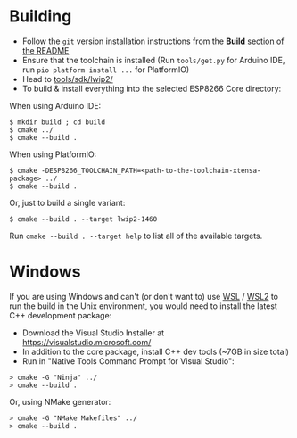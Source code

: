 # Building

- Follow the `git` version installation instructions from the [**Build** section of the README](README.md#Build)
- Ensure that the toolchain is installed (Run `tools/get.py` for Arduino IDE, run `pio platform install ...` for PlatformIO)
- Head to [tools/sdk/lwip2/](https://github.com/esp8266/Arduino/tree/master/tools/sdk/lwip2)
- To build & install everything into the selected ESP8266 Core directory:

When using Arduino IDE:
```
$ mkdir build ; cd build
$ cmake ../
$ cmake --build .
```

When using PlatformIO:
```
$ cmake -DESP8266_TOOLCHAIN_PATH=<path-to-the-toolchain-xtensa-package> ../
$ cmake --build .
```

Or, just to build a single variant:
```
$ cmake --build . --target lwip2-1460
```

Run `cmake --build . --target help` to list all of the available targets.

# Windows

If you are using Windows and can't (or don't want to) use [WSL](https://docs.microsoft.com/en-us/windows/wsl/install-win10) / [WSL2](https://docs.microsoft.com/en-us/windows/wsl/wsl2-install) to run the build in the Unix environment, you would need to install the latest C++ development package:

- Download the Visual Studio Installer at https://visualstudio.microsoft.com/
- In addition to the core package, install C++ dev tools (~7GB in size total)
- Run in "Native Tools Command Prompt for Visual Studio":
```
> cmake -G "Ninja" ../
> cmake --build .
```
Or, using NMake generator:
```
> cmake -G "NMake Makefiles" ../
> cmake --build .
```

